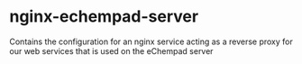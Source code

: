 # nginx-echempad-server
Contains the configuration for an nginx service acting as a reverse proxy for our web services that is used on the eChempad server
